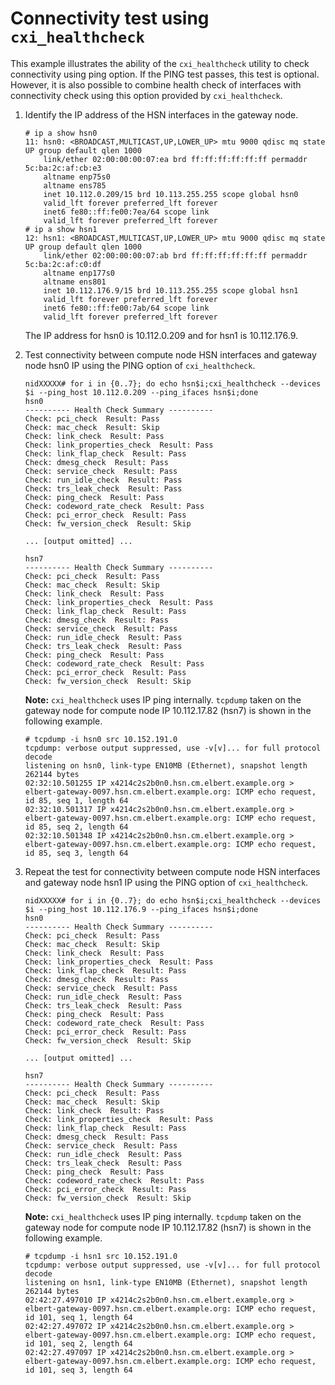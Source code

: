 # Connectivity test using `cxi_healthcheck`

This example illustrates the ability of the `cxi_healthcheck` utility to check connectivity using ping option.
If the PING test passes, this test is optional.
However, it is also possible to combine health check of interfaces with connectivity check using this option provided by `cxi_healthcheck`.

1. Identify the IP address of the HSN interfaces in the gateway node.

    ```screen
    # ip a show hsn0
    11: hsn0: <BROADCAST,MULTICAST,UP,LOWER_UP> mtu 9000 qdisc mq state UP group default qlen 1000
        link/ether 02:00:00:00:07:ea brd ff:ff:ff:ff:ff:ff permaddr 5c:ba:2c:af:cb:e3
        altname enp75s0
        altname ens785
        inet 10.112.0.209/15 brd 10.113.255.255 scope global hsn0
        valid_lft forever preferred_lft forever
        inet6 fe80::ff:fe00:7ea/64 scope link
        valid_lft forever preferred_lft forever
    # ip a show hsn1
    12: hsn1: <BROADCAST,MULTICAST,UP,LOWER_UP> mtu 9000 qdisc mq state UP group default qlen 1000
        link/ether 02:00:00:00:07:ab brd ff:ff:ff:ff:ff:ff permaddr 5c:ba:2c:af:c0:df
        altname enp177s0
        altname ens801
        inet 10.112.176.9/15 brd 10.113.255.255 scope global hsn1
        valid_lft forever preferred_lft forever
        inet6 fe80::ff:fe00:7ab/64 scope link
        valid_lft forever preferred_lft forever
    ```

    The IP address for hsn0 is 10.112.0.209 and for hsn1 is 10.112.176.9.

2. Test connectivity between compute node HSN interfaces and gateway node hsn0 IP using the PING option of `cxi_healthcheck`.

    ```screen
    nidXXXXX# for i in {0..7}; do echo hsn$i;cxi_healthcheck --devices $i --ping_host 10.112.0.209 --ping_ifaces hsn$i;done
    hsn0
    ---------- Health Check Summary ----------
    Check: pci_check  Result: Pass
    Check: mac_check  Result: Skip
    Check: link_check  Result: Pass
    Check: link_properties_check  Result: Pass
    Check: link_flap_check  Result: Pass
    Check: dmesg_check  Result: Pass
    Check: service_check  Result: Pass
    Check: run_idle_check  Result: Pass
    Check: trs_leak_check  Result: Pass
    Check: ping_check  Result: Pass
    Check: codeword_rate_check  Result: Pass
    Check: pci_error_check  Result: Pass
    Check: fw_version_check  Result: Skip
  
    ... [output omitted] ...
    
    hsn7
    ---------- Health Check Summary ----------
    Check: pci_check  Result: Pass
    Check: mac_check  Result: Skip
    Check: link_check  Result: Pass
    Check: link_properties_check  Result: Pass
    Check: link_flap_check  Result: Pass
    Check: dmesg_check  Result: Pass
    Check: service_check  Result: Pass
    Check: run_idle_check  Result: Pass
    Check: trs_leak_check  Result: Pass
    Check: ping_check  Result: Pass
    Check: codeword_rate_check  Result: Pass
    Check: pci_error_check  Result: Pass
    Check: fw_version_check  Result: Skip
    ```

    **Note:** `cxi_healthcheck` uses IP ping internally. `tcpdump` taken on the gateway node for compute node IP 10.112.17.82 (hsn7) is shown in the following example.

    ```screen
    # tcpdump -i hsn0 src 10.152.191.0
    tcpdump: verbose output suppressed, use -v[v]... for full protocol decode
    listening on hsn0, link-type EN10MB (Ethernet), snapshot length 262144 bytes
    02:32:10.501255 IP x4214c2s2b0n0.hsn.cm.elbert.example.org > elbert-gateway-0097.hsn.cm.elbert.example.org: ICMP echo request, id 85, seq 1, length 64
    02:32:10.501317 IP x4214c2s2b0n0.hsn.cm.elbert.example.org > elbert-gateway-0097.hsn.cm.elbert.example.org: ICMP echo request, id 85, seq 2, length 64
    02:32:10.501348 IP x4214c2s2b0n0.hsn.cm.elbert.example.org > elbert-gateway-0097.hsn.cm.elbert.example.org: ICMP echo request, id 85, seq 3, length 64
    ```

3. Repeat the test for connectivity between compute node HSN interfaces and gateway node hsn1 IP using the PING option of `cxi_healthcheck`.

    ```screen
    nidXXXXX# for i in {0..7}; do echo hsn$i;cxi_healthcheck --devices $i --ping_host 10.112.176.9 --ping_ifaces hsn$i;done
    hsn0
    ---------- Health Check Summary ----------
    Check: pci_check  Result: Pass
    Check: mac_check  Result: Skip
    Check: link_check  Result: Pass
    Check: link_properties_check  Result: Pass
    Check: link_flap_check  Result: Pass
    Check: dmesg_check  Result: Pass
    Check: service_check  Result: Pass
    Check: run_idle_check  Result: Pass
    Check: trs_leak_check  Result: Pass
    Check: ping_check  Result: Pass
    Check: codeword_rate_check  Result: Pass
    Check: pci_error_check  Result: Pass
    Check: fw_version_check  Result: Skip
    
    ... [output omitted] ...

    hsn7
    ---------- Health Check Summary ----------
    Check: pci_check  Result: Pass
    Check: mac_check  Result: Skip
    Check: link_check  Result: Pass
    Check: link_properties_check  Result: Pass
    Check: link_flap_check  Result: Pass
    Check: dmesg_check  Result: Pass
    Check: service_check  Result: Pass
    Check: run_idle_check  Result: Pass
    Check: trs_leak_check  Result: Pass
    Check: ping_check  Result: Pass
    Check: codeword_rate_check  Result: Pass
    Check: pci_error_check  Result: Pass
    Check: fw_version_check  Result: Skip
    ```

    **Note:** `cxi_healthcheck` uses IP ping internally. `tcpdump` taken on the gateway node for compute node IP 10.112.17.82 (hsn7) is shown in the following example.

    ```screen
    # tcpdump -i hsn1 src 10.152.191.0
    tcpdump: verbose output suppressed, use -v[v]... for full protocol decode
    listening on hsn1, link-type EN10MB (Ethernet), snapshot length 262144 bytes
    02:42:27.497010 IP x4214c2s2b0n0.hsn.cm.elbert.example.org > elbert-gateway-0097.hsn.cm.elbert.example.org: ICMP echo request, id 101, seq 1, length 64
    02:42:27.497072 IP x4214c2s2b0n0.hsn.cm.elbert.example.org > elbert-gateway-0097.hsn.cm.elbert.example.org: ICMP echo request, id 101, seq 2, length 64
    02:42:27.497097 IP x4214c2s2b0n0.hsn.cm.elbert.example.org > elbert-gateway-0097.hsn.cm.elbert.example.org: ICMP echo request, id 101, seq 3, length 64
    ```
